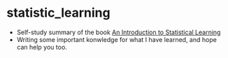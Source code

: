 # statistic_learning
* Self-study summary of the book [An Introduction to Statistical Learning](http://www-bcf.usc.edu/~gareth/ISL/ISLR%20First%20Printing.pdf)
* Writing some important konwledge for what I have learned, and hope can help you too.
